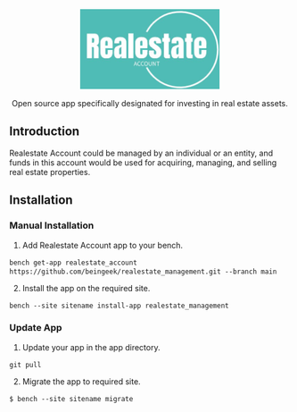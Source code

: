 <div align="center" markdown="1">
<img src="realestate_account_logo.jpeg" alt="Realestate Account logo" width="250" style="max-width: 100%;"/>

Open source app specifically designated for investing in real estate assets.
</div>

## Introduction

Realestate Account could be managed by an individual or an entity, and funds in this account would be used for acquiring, managing, and selling real estate properties.

## Installation

### Manual Installation

1. Add Realestate Account app to your bench.
  ```
  bench get-app realestate_account https://github.com/beingeek/realestate_management.git --branch main
  ```
2. Install the app on the required site.
  ```
  bench --site sitename install-app realestate_management
  ```

### Update App
1. Update your app in the app directory.

  ```
  git pull
  ```
 2. Migrate the app to required site.

   ```
   $ bench --site sitename migrate
   ```
  
